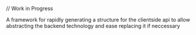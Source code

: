 // Work in Progress


A framework for rapidly generating a structure for the clientside api to allow abstracting the backend technology and ease replacing it if neccessary 
